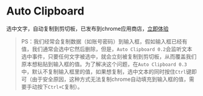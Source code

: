 # Auto Clipboard

选中文字，自动复制到剪切板，已发布到chrome应用商店，[立即体验](https://chrome.google.com/webstore/detail/auto-clipboard/inhnhgihdkbalmmojcbpalkkmhkmcdjm)

> PS：我们经常会复制数据（如账号密码）到输入框，假如输入框已经有值，我们通常会选中它然后删除，但是，```Auto Clipboard 0.2```会监听文本选中事件，只要任何文字被选中，就会立刻被复制到剪切板，从而覆盖我们原本想粘贴到输入框的值。为了解决这个问题，在```Auto Clipboard 0.3```中，默认不复制输入框里的值，如果想复制，选中文本的同时按住```Ctrl```键即可（由于安全原因，这种方式无法复制chrome自动填充到输入框的值，需要手动按下```Ctrl+C```复制）。